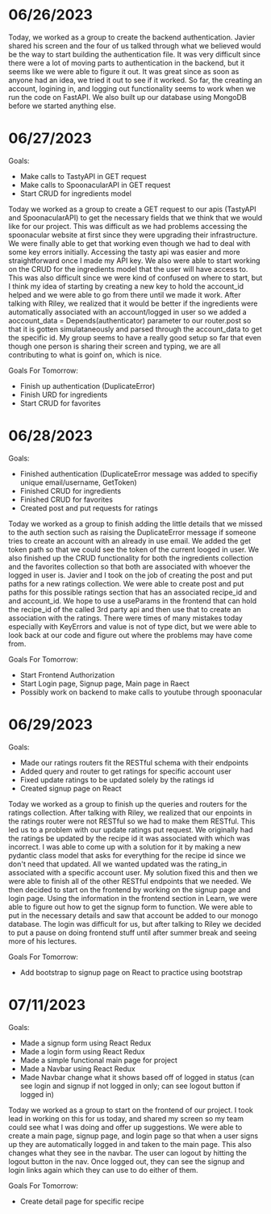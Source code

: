 # 06/26/2023
Today, we worked as a group to create the backend authentication. Javier shared his screen and the four of us talked through what we believed would be the way to start building the authentication file. It was very difficult since there were a lot of moving parts to authentication in the backend, but it seems like we were able to figure it out. It was great since as soon as anyone had an idea, we tried it out to see if it worked. So far, the creating an account, logining in, and logging out functionality seems to work when we run the code on FastAPI. We also built up our database using MongoDB before we started anything else.

# 06/27/2023
Goals:
- Make calls to TastyAPI in GET request
- Make calls to SpoonacularAPI in GET request
- Start CRUD for ingredients model

Today we worked as a group to create a GET request to our apis (TastyAPI and SpoonacularAPI) to get the necessary fields that we think that we would like for our project. This was difficult as we had problems accessing the spoonacular website at first since they were upgrading their infrastructure. We were finally able to get that working even though we had to deal with some key errors initially. Accessing the tasty api was easier and more straightforward once I made my API key. We also were able to start working on the CRUD for the ingredients model that the user will have access to. This was also difficult since we were kind of confused on where to start, but I think my idea of starting by creating a new key to hold the account_id helped and we were able to go from there until we made it work. After talking with Riley, we realized that it would be better if the ingredients were automatically associated with an account/logged in user so we added a aoccount_data = Depends(authenticator) parameter to our router.post so that it is gotten simulataneously and parsed through the account_data to get the specific id. My group seems to have a really good setup so far that even though one person is sharing their screen and typing, we are all contributing to what is goinf on, which is nice.

Goals For Tomorrow:
- Finish up authentication (DuplicateError)
- Finish URD for ingredients
- Start CRUD for favorites

# 06/28/2023
Goals:
- Finished authentication (DuplicateError message was added to specifiy unique email/username, GetToken)
- Finished CRUD for ingredients
- Finished CRUD for favorites
- Created post and put requests for ratings

Today we worked as a group to finish adding the little details that we missed to the auth section such as raising the DuplicateError message if someone tries to create an account with an already in use email. We added the get token path so that we could see the token of the current looged in user. We also finished up the CRUD functionality for both the ingredients collection and the favorites collection so that both are associated with whoever the logged in user is. Javier and I took on the job of creating the post and put paths for a new ratings collection. We were able to create post and put paths for this possible ratings section that has an associated recipe_id and and account_id. We hope to use a useParams in the frontend that can hold the recipe_id of the called 3rd party api and then use that to create an association with the ratings. There were times of many mistakes today especially with KeyErrors and value is not of type dict, but we were able to look back at our code and figure out where the problems may have come from.

Goals For Tomorrow:
- Start Frontend Authorization
- Start Login page, Signup page, Main page in Raect
- Possibly work on backend to make calls to youtube through spoonacular

# 06/29/2023
Goals:
- Made our ratings routers fit the RESTful schema with their endpoints
- Added query and router to get ratings for specific account user
- Fixed update ratings to be updated solely by the ratings id
- Created signup page on React

Today we worked as a group to finish up the queries and routers for the ratings collection. After talking with Riley, we realized that our enpoints in the ratings router were not RESTful so we had to make them RESTful. This led us to a problem with our update ratings put request. We originally had the ratings be updated by the recipe id it was associated with which was incorrect. I was able to come up with a solution for it by making a new pydantic class model that asks for everything for the recipe id since we don't need that updated. All we wanted updated was the rating_in associated with a specific account user. My solution fixed this and then we were able to finish all of the other RESTful endpoints that we needed. We then decided to start on the frontend by working on the signup page and login page. Using the information in the frontend section in Learn, we were able to figure out how to get the signup form to function. We were able to put in the necessary details and saw that account be added to our monogo database. The login was difficult for us, but after talking to Riley we decided to put a pause on doing frontend stuff until after summer break and seeing more of his lectures.

Goals For Tomorrow:
- Add bootstrap to signup page on React to practice using bootstrap

# 07/11/2023
Goals:
- Made a signup form using React Redux
- Made a login form using React Redux
- Made a simple functional main page for project
- Made a Navbar using React Redux
- Made Navbar change what it shows based off of logged in status (can see login and signup if not logged in only; can see logout button if logged in)

Today we worked as a group to start on the frontend of our project. I took lead in working on this for us today, and shared my screen so my team could see what I was doing and offer up suggestions. We were able to create a main page, signup page, and login page so that when a user signs up they are automatically logged in and taken to the main page. This also changes what they see in the navbar. The user can logout by hitting the logout button in the nav. Once logged out, they can see the signup and login links again which they can use to do either of them.

Goals For Tomorrow:
- Create detail page for specific recipe
